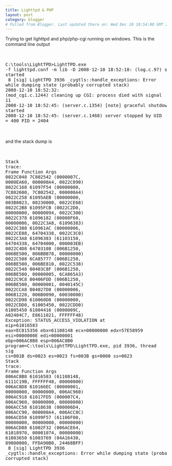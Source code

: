 ```yaml
---
title: Lighttpd & PHP
layout: post
category: blogger
# Pulled from Blogger. Last updated there on: Wed Dec 10 18:54:00 GMT 2008
---
```

Trying to get lighttpd and php/php-cgi running on windows. This is the command line output<br /><br /><pre name="code" class="java"><br />C:\tools\LightTPD>LightTPD.exe -f lighttpd.conf -m lib -D 2008-12-10 18:52:18: (log.c.97) server started<br />      8 [sig] LightTPD 3936 _cygtls::handle_exceptions: Error while dumping state (probably corrupted stack)<br />2008-12-10 18:52:32: (mod_cgi.c.1244) cleaning up CGI: process died with signal 11<br />2008-12-10 18:52:45: (server.c.1354) [note] graceful shutdown started<br />2008-12-10 18:52:45: (server.c.1468) server stopped by UID = 400 PID = 2404<br /></pre><br /><br />and the stack dump is<br /><br /><pre name="code" class="java"><br />Stack trace:<br />Frame     Function  Args<br />0022C048  7C802542  (0000007C, 0000EA60, 000000A4, 0022C090)<br />0022C168  61097F54  (00000000, 7C802600, 7C802542, 000000A4)<br />0022C258  61095AEB  (00000000, 003B0023, 00230000, 0022CE68)<br />0022C2B8  61095FCB  (0022C2D0, 00000000, 00000094, 0022C300)<br />0022C378  61096182  (00000F60, 00000006, 0022C3A8, 61096383)<br />0022C388  610961AC  (00000006, 0022CE88, 64704338, 0022C3C0)<br />0022C3A8  61096383  (61103150, 64704338, 64704000, 000003EB)<br />0022C4D8  64703108  (006B1250, 006BE500, 006BBB78, 00000000)<br />0022C508  6CA85777  (006B1250, 006BE500, 006BE810, 0022C538)<br />0022C548  00403C8F  (006B1250, 006BE500, 00000005, 6CA865A3)<br />0022C9C8  00406FDD  (006B1250, 006BE500, 00000001, 0040145C)<br />0022CCA8  004027D8  (00000006, 006B1220, 006B0090, 60030000)<br />0022CD98  610060D8  (00000000, 0022CDD0, 61005450, 0022CDD0)<br />61005450  61004416  (0000009C, A02404C7, E8611021, FFFFFF48)<br />Exception: STATUS_ACCESS_VIOLATION at eip=61016583<br />eax=EC815356 ebx=61108148 ecx=00000000 edx=57E58959 esi=0000000E edi=00000001<br />ebp=006AC8B8 esp=006AC8B0 program=C:\tools\LightTPD\LightTPD.exe, pid 3936, thread sig<br />cs=001B ds=0023 es=0023 fs=003B gs=0000 ss=0023<br />Stack trace:<br />Frame     Function  Args<br />006AC8B8  61016583  (61108148, 6111C19B, FFFFFF48, 00000000)<br />006AC8D8  610166EC  (00000001, 00000000, 00000000, 006AC960)<br />006AC918  61017FD5  (000007C4, 006AC960, 00000000, 00000000)<br />006ACC58  61018638  (000006D4, 006ACC90, 000000A4, 006ACC8C)<br />006ACD58  61099F57  (61106F00, 00000000, 00000000, 00000000)<br />006ACD88  61002F32  (006ACE64, 61018970, 00001074, 00000000)<br />61003650  61003769  (04A16430, 89000000, FFDA90B0, 24468BFF)<br />      8 [sig] LightTPD 3936 _cygtls::handle_exceptions: Error while dumping state (probably corrupted stack)<br /></pre>
